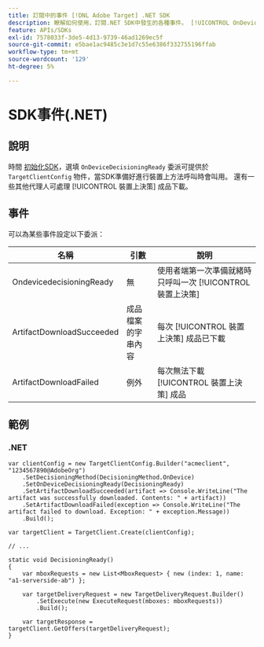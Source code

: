 ```yaml
---
title: 訂閱中的事件 [!DNL Adobe Target] .NET SDK
description: 瞭解如何使用，訂閱.NET SDK中發生的各種事件。 [!UICONTROL OnDeviceDecisioningHandler] 物件。
feature: APIs/SDKs
exl-id: 7578033f-3de5-4d13-9739-46ad1269ec5f
source-git-commit: e5bae1ac9485c3e1d7c55e6386f332755196ffab
workflow-type: tm+mt
source-wordcount: '129'
ht-degree: 5%

---
```


# SDK事件(.NET)

## 說明

時間 [初始化SDK](initialize-sdk.md)，選填 `OnDeviceDecisioningReady` 委派可提供於 `TargetClientConfig` 物件，當SDK準備好進行裝置上方法呼叫時會叫用。 還有一些其他代理人可處理 [!UICONTROL 裝置上決策] 成品下載。

## 事件

可以為某些事件設定以下委派：

| 名稱 | 引數 | 說明 |
| --- | --- | --- |
| OndevicedecisioningReady | 無 | 使用者端第一次準備就緒時只呼叫一次 [!UICONTROL 裝置上決策] |
| ArtifactDownloadSucceeded | 成品檔案的字串內容 | 每次 [!UICONTROL 裝置上決策] 成品已下載 |
| ArtifactDownloadFailed | 例外 | 每次無法下載 [!UICONTROL 裝置上決策] 成品 |

## 範例

### \.NET

```dotnet {line-numbers="true"}
var clientConfig = new TargetClientConfig.Builder("acmeclient", "1234567890@AdobeOrg")
    .SetDecisioningMethod(DecisioningMethod.OnDevice)
    .SetOnDeviceDecisioningReady(DecisioningReady)
    .SetArtifactDownloadSucceeded(artifact => Console.WriteLine("The artifact was successfully downloaded. Contents: " + artifact))
    .SetArtifactDownloadFailed(exception => Console.WriteLine("The artifact failed to download. Exception: " + exception.Message))
    .Build();

var targetClient = TargetClient.Create(clientConfig);

// ...

static void DecisioningReady()
{
    var mboxRequests = new List<MboxRequest> { new (index: 1, name: "a1-serverside-ab") };

    var targetDeliveryRequest = new TargetDeliveryRequest.Builder()
        .SetExecute(new ExecuteRequest(mboxes: mboxRequests))
        .Build();

    var targetResponse = targetClient.GetOffers(targetDeliveryRequest);
}
```
